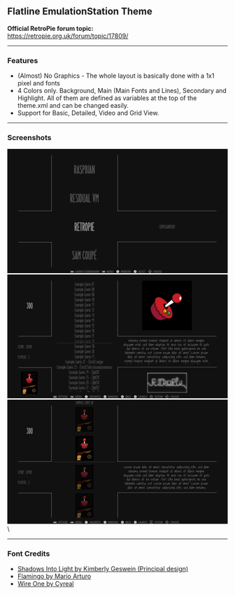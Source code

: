 ## Flatline EmulationStation Theme

**Official RetroPie forum topic:** \
https://retropie.org.uk/forum/topic/17809/

---

### Features

* (Almost) No Graphics - The whole layout is basically done with a 1x1 pixel and fonts
* 4 Colors only. Background, Main (Main Fonts and Lines), Secondary and Highlight. All of them are defined as variables at the top of the theme.xml and can be changed easily.
* Support for Basic, Detailed, Video and Grid View.

---

### Screenshots

![System](https://raw.githubusercontent.com/EctoOne/es-theme-flatline/master/_assets/preview/systemview.png) \
![Video](https://raw.githubusercontent.com/EctoOne/es-theme-flatline/master/_assets/preview/videoview.png) \
![Grid](https://raw.githubusercontent.com/EctoOne/es-theme-flatline/master/_assets/preview/gridview.png) \

---

### Font Credits

* [Shadows Into Light by Kimberly Geswein (Principal design)](https://fonts.google.com/specimen/Shadows+Into+Light)
* [Flamingo by Mario Arturo](https://www.dafont.com/flamingo2.font)
* [Wire One by Cyreal](https://fonts.google.com/specimen/Wire+One)

